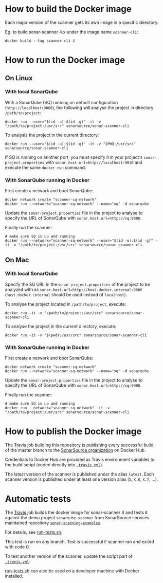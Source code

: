 # How to build the Docker image

Each major version of the scanner gets its own image in a specific directory.

Eg. to build sonar-scanner 4.x under the image name `scanner-cli`:

```
docker build --tag scanner-cli 4
```

# How to run the Docker image

## On Linux

### With local SonarQube

With a SonarQube (SQ) running on default configuration (`http://localhost:9000`), the following will analyse the project in directory `/path/to/project`:

```
docker run --user="$(id -u):$(id -g)" -it -v "/path/to/project:/usr/src" sonarsource/sonar-scanner-cli
```

To analysis the project in the current directory:

```
docker run --user="$(id -u):$(id -g)" -it -v "$PWD:/usr/src" sonarsource/sonar-scanner-cli
```

If SQ is running on another port, you must specify it in your project's `sonar-project.properties` with `sonar.host.url=http://localhost:9010` and execute the same `docker run` command.

### With SonarQube running in Docker

First create a network and boot SonarQube:

```
docker network create "scanner-sq-network"
docker run --network="scanner-sq-network" --name="sq" -d sonarqube
```

Update the `sonar-project.properties` file in the project to analyse to specify the URL of SonarQube with `sonar.host.url=http://sq:9000`.

Finally run the scanner:

```
# make sure SQ is up and running
docker run --network="scanner-sq-network" --user="$(id -u):$(id -g)" -it -v "/path/to/project:/usr/src" sonarsource/sonar-scanner-cli
```

## On Mac

### With local SonarQube

Specify the SQ URL in the `sonar-project.properties` of the project to be analyzed with as `sonar.host.url=http://host.docker.internal:9000` (`host.docker.internal` should be used instead of `localhost`).

To analyse the project located in `/path/to/project`, execute:

```
docker run -it -v "/path/to/project:/usr/src" sonarsource/sonar-scanner-cli
```

To analyse the project in the current directory, execute:

```
docker run -it -v "$(pwd):/usr/src" sonarsource/sonar-scanner-cli
```

### With SonarQube running in Docker

First create a network and boot SonarQube:

```
docker network create "scanner-sq-network"
docker run --network="scanner-sq-network" --name="sq" -d sonarqube
```

Update the `sonar-project.properties` file in the project to analyse to specify the URL of SonarQube with `sonar.host.url=http://sq:9000`.

Finally run the scanner:

```
# make sure SQ is up and running
docker run --network="scanner-sq-network" -it -v "/path/to/project:/usr/src" sonarsource/sonar-scanner-cli
```

# How to publish the Docker image

The [Travis](https://travis-ci.org/SonarSource/sonar-scanner-cli-docker) job building this repository is publishing every successful build of the master branch to the [SonarSource organization](https://hub.docker.com/r/sonarsource/sonar-scanner-cli) on Docker Hub.

Credentials to Docker Hub are provided as Travis environment variables to the build script (coded directly into [`.travis.yml`](.travis.yml)).

The latest version of the scanner is published under the alias `latest`. Each scanner version is published under at least one version alias (`X`, `X.0`, `X.Y`, ...).

# Automatic tests

The [Travis](https://travis-ci.org/SonarSource/sonar-scanner-cli-docker) job builds the docker image for sonar-scanner 4 and tests it against the demo project `sonarqube-scanner` from SonarSource services maintained repository [`sonar-scanning-examples`](https://github.com/SonarSource/sonar-scanning-examples).

For details, see [run-tests.sh](run-tests.sh).

This test is run on any branch. Test is successful if scanner ran and exited with code 0.

To test another version of the scanner, update the script part of [`.travis.yml`](.travis.yml).

[run-tests.sh](run-tests.sh) can also be used on a developer machine with Docker installed.
